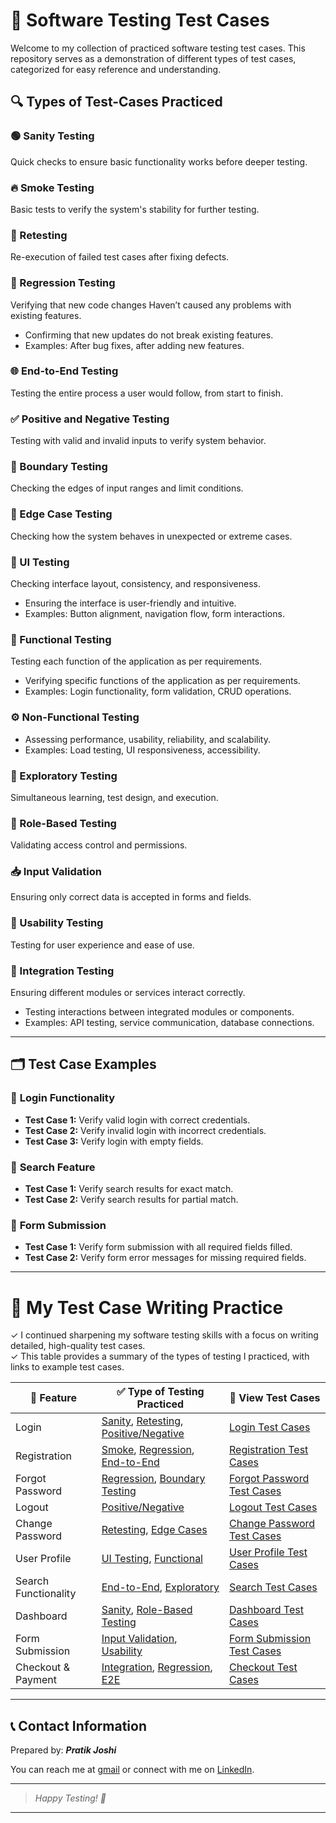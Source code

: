 # 📝 Software Testing Test Cases
Welcome to my collection of practiced software testing test cases. This repository serves as a demonstration of different types of test cases, categorized for easy reference and understanding.

## 🔍 Types of Test-Cases Practiced

### 🟢 Sanity Testing
Quick checks to ensure basic functionality works before deeper testing.

### 🔥 Smoke Testing
Basic tests to verify the system's stability for further testing.

### 🔁 Retesting
Re-execution of failed test cases after fixing defects.

### 🔄 Regression Testing
Verifying that new code changes Haven’t caused any problems with existing features.
* Confirming that new updates do not break existing features.
* Examples: After bug fixes, after adding new features.

### 🌐 End-to-End Testing
Testing the entire process a user would follow, from start to finish.

### ✅ Positive and Negative Testing
Testing with valid and invalid inputs to verify system behavior.

### 📐 Boundary Testing
Checking the edges of input ranges and limit conditions.

### 🎯 Edge Case Testing
Checking how the system behaves in unexpected or extreme cases.

### 🎨 UI Testing
Checking interface layout, consistency, and responsiveness.
* Ensuring the interface is user-friendly and intuitive.
* Examples: Button alignment, navigation flow, form interactions.


### 🧩 Functional Testing
Testing each function of the application as per requirements.
* Verifying specific functions of the application as per requirements.
* Examples: Login functionality, form validation, CRUD operations.

### ⚙️ Non-Functional Testing
  * Assessing performance, usability, reliability, and scalability.
  * Examples: Load testing, UI responsiveness, accessibility.

### 🧪 Exploratory Testing
Simultaneous learning, test design, and execution.

### 👥 Role-Based Testing
Validating access control and permissions.

### 📥 Input Validation
Ensuring only correct data is accepted in forms and fields.

### 🧠 Usability Testing
Testing for user experience and ease of use.

### 🔗 Integration Testing
Ensuring different modules or services interact correctly.
* Testing interactions between integrated modules or components.
* Examples: API testing, service communication, database connections.

---

## 🗂 **Test Case Examples**

### 📌 **Login Functionality**

* **Test Case 1:** Verify valid login with correct credentials.
* **Test Case 2:** Verify invalid login with incorrect credentials.
* **Test Case 3:** Verify login with empty fields.

### 📌 **Search Feature**

* **Test Case 1:** Verify search results for exact match.
* **Test Case 2:** Verify search results for partial match.

### 📌 **Form Submission**

* **Test Case 1:** Verify form submission with all required fields filled.
* **Test Case 2:** Verify form error messages for missing required fields.

---



# 🧪 My Test Case Writing Practice 

✓ I continued sharpening my software testing skills with a focus on writing detailed, high-quality test cases. <br>
✓ This table provides a summary of the types of testing I practiced, with links to example test cases.

| 🚀 Feature              | ✅ Type of Testing Practiced                                               | 🔗 View Test Cases                                      |
|------------------------|---------------------------------------------------------------------------|--------------------------------------------------------|
| Login                  | [Sanity](https://pratiks-desk.site/test-cases/form/login_testcases/#sanity-testing), [Retesting](https://pratiks-desk.site/test-cases/form/login_testcases/#retesting), [Positive/Negative](https://pratiks-desk.site/test-cases/form/login_testcases/#positive-testcases)     | [Login Test Cases](https://pratiks-desk.site/test-cases/form/login_testcases/#testcases)                |
| Registration           | [Smoke](https://pratiks-desk.site/test-cases/form/registration_testcases/#smoke-testing), [Regression](https://pratiks-desk.site/test-cases/form/registration_testcases/#regression-testing), [End-to-End](https://pratiks-desk.site/test-cases/form/registration_testcases/#end-to-end-testing) | [Registration Test Cases](https://pratiks-desk.site/test-cases/form/registration_testcases/#testcases)  |
| Forgot Password        | [Regression](https://pratiks-desk.site/test-cases/form/registration_testcases/#regression), [Boundary Testing](https://pratiks-desk.site/test-cases/form/registration_testcases/#boundary-testing)          | [Forgot Password Test Cases](https://pratiks-desk.site/test-cases/form/registration_testcases/#testcases)     |
| Logout                 | [Positive/Negative](https://pratiks-desk.site/test-cases/form/registration_testcases/#positive-testing)                        | [Logout Test Cases](https://pratiks-desk.site/test-cases/form/registration_testcases/#testcases)              |
| Change Password        | [Retesting](https://pratiks-desk.site/test-cases/form/registration_testcases/#retesting), [Edge Cases](https://pratiks-desk.site/test-cases/form/registration_testcases/#edge-case-testing)                  | [Change Password Test Cases](https://pratiks-desk.site/test-cases/form/registration_testcases/#testcases/)     |
| User Profile           | [UI Testing](https://pratiks-desk.site/test-cases/form/registration_testcases/#ui-testing), [Functional](https://pratiks-desk.site/test-cases/form/registration_testcases/#functional-testing)               | [User Profile Test Cases](https://pratiks-desk.site/test-cases/form/registration_testcases/#testcases)       |
| Search Functionality   | [End-to-End](https://pratiks-desk.site/test-cases/form/registration_testcases/#end-to-end-testing), [Exploratory](https://pratiks-desk.site/test-cases/form/registration_testcases/#exploratory-testing)     | [Search Test Cases](https://pratiks-desk.site/test-cases/form/registration_testcases/#testcases)              |
| Dashboard              | [Sanity](https://pratiks-desk.site/test-cases/form/registration_testcases/#sanity-testing), [Role-Based Testing](https://pratiks-desk.site/test-cases/form/registration_testcases/#role-based-testing)       | [Dashboard Test Cases](https://pratiks-desk.site/test-cases/form/registration_testcases/#testcases/)        |
| Form Submission        | [Input Validation](https://pratiks-desk.site/test-cases/form/registration_testcases/#input-validation), [Usability](https://pratiks-desk.site/test-cases/form/registration_testcases/#usability-testing)     | [Form Submission Test Cases](https://pratiks-desk.site/test-cases/form/registration_testcases/testcases/)       |
| Checkout & Payment     | [Integration](https://pratiks-desk.site/test-cases/form/registration_testcases/#integration-testing), [Regression](https://pratiks-desk.site/test-cases/form/registration_testcases/#regression), [E2E](https://pratiks-desk.site/test-cases/form/registration_testcases/#end-to-end-testing) | [Checkout Test Cases](https://pratiks-desk.site/test-cases/form/registration_testcases/#testcases/)          |

---
## 📞 **Contact Information**

Prepared by: ***Pratik Joshi***

You can reach me at [gmail](mailto:connect.pratikjoshi@gmail.com) or connect with me on [LinkedIn](https://www.linkedin.com/in/pratiks-desk/).

---
> *Happy Testing! 🚀*
---
